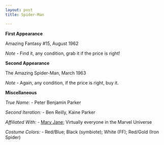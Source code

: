 ```yaml
---
layout: post
title: Spider-Man

---
```


**First Appearance**

Amazing Fantasy #15, August 1962

*Note* - Find it, any condition, grab it if the price is right!

**Second Appearance**

The Amazing Spider-Man, March 1963

*Note* - Again, any condition, if the price is right, buy it.

**Miscellaneous**

*True Name:* - Peter Benjamin Parker

*Second Iteration:* - Ben Reilly, Kaine Parker

*Affiliated With:* - <a href="http://comicfirsts.com/2016/01/16/mary-jane-watson/">Mary Jane</a>; Virtually everyone in the Marvel Universe

*Costume Colors:* - Red/Blue; Black (symbiote); White (FF); Red/Gold (Iron Spider)
